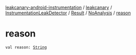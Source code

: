 [leakcanary-android-instrumentation](../../../../index.md) / [leakcanary](../../../index.md) / [InstrumentationLeakDetector](../../index.md) / [Result](../index.md) / [NoAnalysis](index.md) / [reason](./reason.md)

# reason

`val reason: `[`String`](https://kotlinlang.org/api/latest/jvm/stdlib/kotlin/-string/index.html)